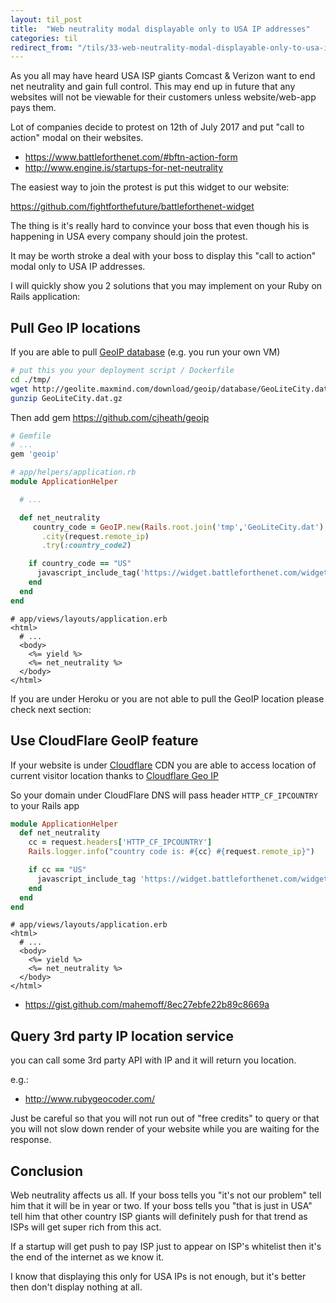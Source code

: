 ```yaml
---
layout: til_post
title:  "Web neutrality modal displayable only to USA IP addresses"
categories: til
redirect_from: "/tils/33-web-neutrality-modal-displayable-only-to-usa-ip-addresses"
---
```



As you all may have heard USA ISP giants Comcast & Verizon want to end
net neutrality and gain full control. This may end up in future that any websites will
not be viewable for their customers unless website/web-app pays them.

Lot of companies decide to protest on 12th of July 2017 and put "call to
action" modal on their websites.

* https://www.battleforthenet.com/#bftn-action-form
* http://www.engine.is/startups-for-net-neutrality

The easiest way to join the protest is put this widget to our website:

https://github.com/fightforthefuture/battleforthenet-widget

The thing is it's really hard to convince your boss that even though
his is happening in USA every company should join the protest. 

It may be worth stroke a deal with your boss to display this "call to action" modal
only to USA IP addresses.

I will quickly show you 2 solutions that you may implement on your Ruby
on Rails application:


## Pull Geo IP locations

If you are able to pull [GeoIP database](http://dev.maxmind.com/geoip/) (e.g. you run your own VM)


```bash
# put this you your deployment script / Dockerfile 
cd ./tmp/
wget http://geolite.maxmind.com/download/geoip/database/GeoLiteCity.dat.gz
gunzip GeoLiteCity.dat.gz
```

Then add gem https://github.com/cjheath/geoip

```ruby
# Gemfile
# ...
gem 'geoip'

```

```ruby
# app/helpers/application.rb
module ApplicationHelper

  # ...

  def net_neutrality
     country_code = GeoIP.new(Rails.root.join('tmp','GeoLiteCity.dat').to_s)
       .city(request.remote_ip)
       .try(:country_code2)

    if country_code == "US"
      javascript_include_tag('https://widget.battleforthenet.com/widget.js', async: "async")
    end
  end
end
```

```erb
# app/views/layouts/application.erb
<html>
  # ...
  <body>
    <%= yield %>
    <%= net_neutrality %>
  </body>
</html>
```

If you are under Heroku or you are not able to pull the GeoIP location
please check next section:

## Use CloudFlare GeoIP feature

If your website is under [Cloudflare](https://www.cloudflare.com/) CDN
you are able to access location of current visitor location thanks to
[Cloudflare Geo IP](https://support.cloudflare.com/hc/en-us/articles/200168236-What-does-Cloudflare-IP-Geolocation-do-)

So your domain under CloudFlare DNS will pass header `HTTP_CF_IPCOUNTRY`
to your Rails app


```ruby
module ApplicationHelper
  def net_neutrality
    cc = request.headers['HTTP_CF_IPCOUNTRY']
    Rails.logger.info("country code is: #{cc} #{request.remote_ip}")

    if cc == "US"
      javascript_include_tag 'https://widget.battleforthenet.com/widget.js', async: "async"
    end
  end
end
```

```erb
# app/views/layouts/application.erb
<html>
  # ...
  <body>
    <%= yield %>
    <%= net_neutrality %>
  </body>
</html>
```


* https://gist.github.com/mahemoff/8ec27ebfe22b89c8669a

## Query 3rd party IP location service


you can call some 3rd party API with IP and it will return you location.

e.g.: 

* http://www.rubygeocoder.com/

Just be careful so that you will not run out of "free credits" to query
or that you will not slow down render of your website while you are
waiting for the response.


## Conclusion

Web neutrality affects us all. If your boss tells you "it's not our
problem" tell him that it will be in year or two. If your boss tells you
"that is just in USA" tell him that other country ISP giants will
definitely push for that trend as ISPs will get super rich from this
act.

If a startup will get push to pay ISP just to appear on ISP's whitelist
then it's the end of the internet as we know it.

I know that displaying this only for USA IPs is not enough, but it's
better then don't display nothing  at all.
